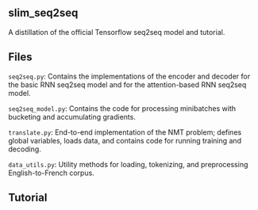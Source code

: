 ## slim_seq2seq
A distillation of the official Tensorflow seq2seq model and tutorial.

## Files

`seq2seq.py`: Contains the implementations of the encoder and decoder for the basic RNN seq2seq model and for the attention-based RNN seq2seq model.

`seq2seq_model.py`: Contains the code for processing minibatches with bucketing and accumulating gradients.

`translate.py`: End-to-end implementation of the NMT problem; defines global variables, loads data, and contains code for running training and decoding.

`data_utils.py`: Utility methods for loading, tokenizing, and preprocessing English-to-French corpus.

## Tutorial
